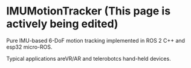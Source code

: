 # IMUMotionTracker (This page is actively being edited)

Pure IMU-based 6-DoF motion tracking implemented in ROS 2 C++ and esp32 micro-ROS.

Typical applications areVR/AR and telerobotcs hand-held devices.
